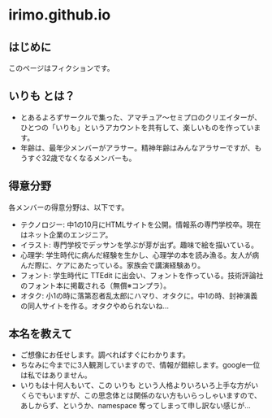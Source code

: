 # irimo.github.io

## はじめに

このページはフィクションです。

## いりも とは？

* とあるよろずサークルで集った、アマチュア〜セミプロのクリエイターが、ひとつの「いりも」というアカウントを共有して、楽しいものを作っています。
* 年齢は、最年少メンバーがアラサー。精神年齢はみんなアラサーですが、もうすぐ32歳でなくなるメンバーも。

## 得意分野

各メンバーの得意分野は、以下です。

* テクノロジー: 中1の10月にHTMLサイトを公開。情報系の専門学校卒。現在はネット企業のエンジニア。
* イラスト: 専門学校でデッサンを学ぶが芽が出ず。趣味で絵を描いている。
* 心理学: 学生時代に病んだ経験を生かし、心理学の本を読み漁る。友人が病んだ際に、ケアにあたっている。家族会で講演経験あり。
* フォント: 学生時代に TTEdit に出会い、フォントを作っている。技術評論社のフォント本に掲載される（無償※コンプラ）。
* オタク: 小1の時に落第忍者乱太郎にハマり、オタクに。中1の時、封神演義の同人サイトを作る。オタクやめられないね...

## 本名を教えて

* ご想像にお任せします。調べればすぐにわかります。
* ちなみに今までに3人観測していますので、情報が錯綜します。google一位は私ではありません。
* いりもは十何人もいて、この いりも という人格よりいろいろ上手な方がいくらでもいますが、この思念体とは関係のない方もいらっしゃいますので、あしからず、というか、namespace 奪ってしまって申し訳ない感じが...
